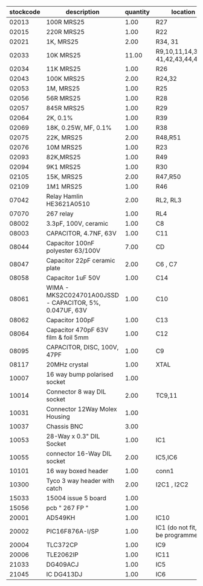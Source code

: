 |stockcode|description|quantity|location|
|---------|-----------|--------|--------|
|02013|100R MRS25|1.00|R27|
|02015|220R MRS25|1.00|R22|
|02021|1K, MRS25|2.00|R34, 31|
|02033|10K MRS25|11.00|R9,10,11,14,33,40 41,42,43,44,45|
|02034|11K MRS25|1.00|R26|
|02043|100K MRS25|2.00|R24,32|
|02053|1M, MRS25|1.00|R25|
|02056|56R MRS25|1.00|R28|
|02057|845R MRS25|1.00|R29|
|02064|2K, 0.1%|1.00|R39|
|02069|18K, 0.25W, MF, 0.1%|1.00|R38|
|02075|22K, MRS25|2.00|R48,R51|
|02076|10M MRS25|1.00|R23|
|02093|82K,MRS25|1.00|R49|
|02094|9K1 MRS25|1.00|R30|
|02105|15K, MRS25|2.00|R47,R50|
|02109|1M1 MRS25|1.00|R46|
|07042|Relay  Hamlin HE3621A0510|2.00|RL2,  RL3|
|07070|267 relay|1.00|RL4|
|08002|3.3pF, 100V, ceramic|1.00|C8|
|08003|CAPACITOR, 4.7NF, 63V|1.00|C11|
|08044|Capacitor 100nF polyester 63/100V|7.00|CD |
|08047|Capacitor 22pF ceramic plate|2.00|C6 , C7|
|08058|Capacitor 1uF 50V|1.00|C14|
|08061|WIMA - MKS2C024701A00JSSD - CAPACITOR, 5%, 0.047UF, 63V|1.00|C10|
|08062|Capacitor 100pF|1.00|C13|
|08064|Capacitor 470pF 63V film & foil 5mm|1.00|C12|
|08095|CAPACITOR, DISC, 100V, 47PF|1.00|C9|
|08117|20MHz crystal|1.00|XTAL|
|10007|16 way bump polarised socket|1.00||
|10014|Connector 8 way DIL socket|2.00|TC9,11|
|10031|Connector 12Way Molex Housing|1.00||
|10037|Chassis BNC|3.00||
|10053|28-Way x 0.3" DIL Socket|1.00|IC1|
|10055|connector 16-Way DIL socket|2.00|IC5,IC6|
|10101|16 way boxed header|1.00|conn1|
|10300|Tyco 3 way header with catch|2.00|I2C1 , I2C2|
|15033|15004 issue 5 board|1.00||
|15056|pcb  " 267 FP "|1.00||
|20001|AD549KH|1.00|IC10|
|20002|PIC16F876A-I/SP|1.00|IC1 (do not fit, to be programmed)|
|20004|TLC372CP|1.00|IC9|
|20006|TLE2062IP|1.00|IC11|
|21033|DG409ACJ|1.00|IC5|
|21045|IC DG413DJ|1.00|IC6|
